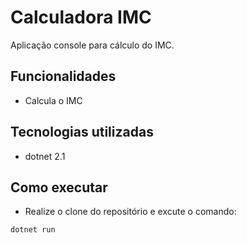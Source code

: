 # Calculadora IMC

Aplicação console para cálculo do IMC.

## Funcionalidades

- Calcula o IMC

## Tecnologias utilizadas

- dotnet 2.1

## Como executar 

- Realize o clone do repositório e excute o comando:

```
dotnet run
```
